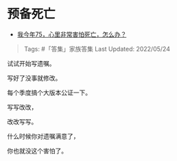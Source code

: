 # 预备死亡

- [我今年75，心里非常害怕死亡，怎么办？](https://www.zhihu.com/question/532437441/answer/2499291627)

>Tags: #「答集」家族答集 
>Last Updated: 2022/05/24

试试开始写遗嘱。

写好了没事就修改。

每个季度搞个大版本公证一下。

写写改改，

改改写写。

什么时候你对遗嘱满意了，

你也就没这个害怕了。